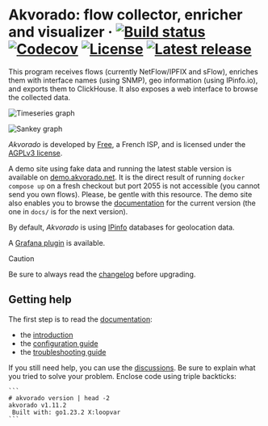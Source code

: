 # Akvorado: flow collector, enricher and visualizer &middot; [![Build status](https://img.shields.io/github/actions/workflow/status/akvorado/akvorado/ci.yml?branch=main&style=flat-square)](https://github.com/akvorado/akvorado/actions/workflows/ci.yml) [![Codecov](https://img.shields.io/codecov/c/github/akvorado/akvorado?style=flat-square)](https://codecov.io/gh/akvorado/akvorado) [![License](https://img.shields.io/github/license/akvorado/akvorado?style=flat-square)](LICENSE.txt) [![Latest release](https://img.shields.io/github/v/release/akvorado/akvorado?style=flat-square)](https://github.com/akvorado/akvorado/releases)

This program receives flows (currently NetFlow/IPFIX and sFlow), enriches them
with interface names (using SNMP), geo information (using IPinfo.io), and
exports them to ClickHouse. It also exposes a web interface to browse the
collected data.

![Timeseries graph](console/data/docs/timeseries.png)

![Sankey graph](console/data/docs/sankey.png)

*Akvorado* is developed by [Free](https://www.free.fr), a French ISP,
and is licensed under the [AGPLv3 license](LICENSE.txt).

A demo site using fake data and running the latest stable version is
available on [demo.akvorado.net](https://demo.akvorado.net). It is the
direct result of running `docker compose up` on a fresh checkout but
port 2055 is not accessible (you cannot send you own flows). Please,
be gentle with this resource. The demo site also enables you to browse
the [documentation](https://demo.akvorado.net/docs) for the current version
(the one in `docs/` is for the next version).

By default, *Akvorado* is using [IPinfo](https://ipinfo.io) databases for
geolocation data.

A [Grafana plugin](https://github.com/ovh/grafana-akvorado) is available.

> [!CAUTION]
> Be sure to always read the [changelog](console/data/docs/99-changelog.md)
> before upgrading.

## Getting help

The first step is to read the [documentation](https://demo.akvorado.net/docs):

- the [introduction](https://demo.akvorado.net/docs/intro)
- the [configuration guide](https://demo.akvorado.net/docs/configuration)
- the [troubleshooting guide](https://demo.akvorado.net/docs/troubleshooting)

If you still need help, you can use the
[discussions](https://github.com/akvorado/akvorado/discussions/categories/q-a).
Be sure to explain what you tried to solve your problem. Enclose code using
triple backticks:

````
```
# akvorado version | head -2
akvorado v1.11.2
 Built with: go1.23.2 X:loopvar
```
````
